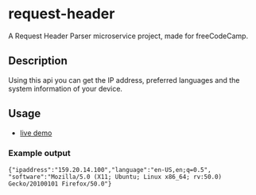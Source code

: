 # request-header

A Request Header Parser microservice project, made for freeCodeCamp.

## Description
Using this api you can get the IP address, preferred languages and the system information of your device.

## Usage
- [live demo]()

### Example output
`{"ipaddress":"159.20.14.100","language":"en-US,en;q=0.5",
"software":"Mozilla/5.0 (X11; Ubuntu; Linux x86_64; rv:50.0) Gecko/20100101 Firefox/50.0"}`